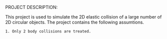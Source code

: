 PROJECT DESCRIPTION: 


This project is used to simulate the 2D elastic collision of a large number of 2D circular objects. The project contains the following assumtions. 



    1. Only 2 body collisions are treated.
